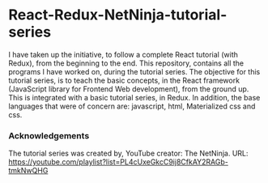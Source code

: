 # React-Redux-NetNinja-tutorial-series

I have taken up the initiative, to follow a complete React tutorial (with Redux), from the beginning to the end. This repository, contains all the programs I have worked on, during the tutorial series. The objective for this tutorial series, is to teach the basic concepts, in the React framework (JavaScript library for Frontend Web development), from the ground up. This is integrated with a basic tutorial series, in Redux. In addition, the base languages that were of concern are: javascript, html, Materialized css and css.  

### Acknowledgements
The tutorial series was created by, YouTube creator: The NetNinja. URL: https://youtube.com/playlist?list=PL4cUxeGkcC9ij8CfkAY2RAGb-tmkNwQHG
